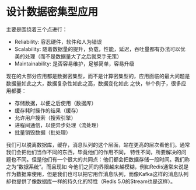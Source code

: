 # 设计数据密集型应用

主要是围绕着三个点进行：

- Reliability: 容忍硬件，软件和人为错误
- Scalability: 随着数据量的提升，负载，性能，延迟，吞吐量都有办法可以优美的处理（而不是数据量大了之后就束手无策）
- Maintainability: 是否容易维护，足够简单，容易升级

现在的大部分应用都是数据密集型，而不是计算密集型的，应用面临的最大问题是数据量如此之大，数据复杂性如此之高，数据变化如此
之快，举个例子，很多应用都要：

- 存储数据，以便之后使用（数据库）
- 缓存耗时操作的结果（缓存）
- 允许用户搜索（搜索引擎）
- 进程间通信，以便异步处理（流处理）
- 批量销毁数据（批处理）

我们可以脱离数据库，缓存，消息队列的这个层面，站在更高的层次看他们。通常我们会把他们当作不同的东西，毕竟他们的作用不同，
特性不同，所要解决的问题也不同。但是他们有一个很大的共同点：他们都会把数据存储一段时间。我们称之为“数据系统”。而且现如
今他们之间的界限越来越模糊，例如Redis通常来说是作为数据库使用，但是我们也可以把它用作消息队列，而像Kafka这样的消息队列
却也提供了像数据库一样的持久化的特性（Redis 5.0的Stream也是这样）。
